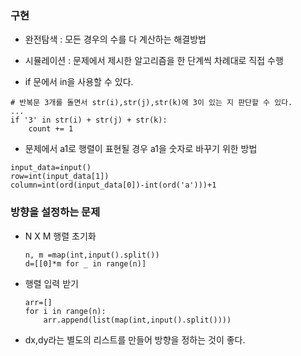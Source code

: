 ### 구현
- 완전탐색 : 모든 경우의 수를 다 계산하는 해결방법
- 시뮬레이션 : 문제에서 제시한 알고리즘을 한 단계씩 차례대로 직접 수행

- if 문에서 in을 사용할 수 있다.
```
# 반복문 3개를 돌면서 str(i),str(j),str(k)에 3이 있는 지 판단할 수 있다.
...
if '3' in str(i) + str(j) + str(k):
    count += 1
```

- 문제에서 a1로 행렬이 표현될 경우 a1을 숫자로 바꾸기 위한 방법
```
input_data=input()
row=int(input_data[1])
column=int(ord(input_data[0])-int(ord('a')))+1
```

### 방향을 설정하는 문제
- N X M 행렬 초기화
    ```
    n, m =map(int,input().split())
    d=[[0]*m for _ in range(n)]
    ```
- 행렬 입력 받기
    ```
    arr=[]
    for i in range(n):
        arr.append(list(map(int,input().split())))
    ```
- dx,dy라는 별도의 리스트를 만들어 방향을 정하는 것이 좋다.